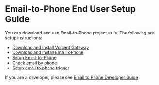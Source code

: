 # Email-to-Phone End User Setup Guide #

You can download and use Email-to-Phone project as is. The following are setup instructions:

  * [Download and install Voicent Gateway](DownloadGateway.md)
  * [Download and install EmailToPhone](DownloadEmailToPhone.md)
  * [Setup Email-to-Phone](SetupEmailToPhone.md)
  * [Check email by phone](CheckEmailByPhone.md)
  * [Setup email to phone trigger](SetupEmailToPhoneTrigger.md)

If you are a developer, please see [Email to Phone Developer Guide](http://emailtophone.com/email_to_phone_background.htm)